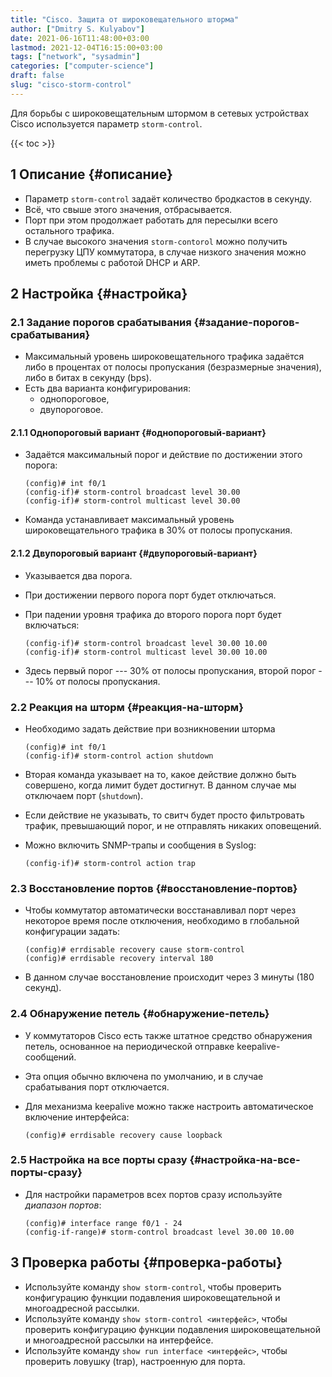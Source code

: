 ```yaml
---
title: "Cisco. Защита от широковещательного шторма"
author: ["Dmitry S. Kulyabov"]
date: 2021-06-16T11:48:00+03:00
lastmod: 2021-12-04T16:15:00+03:00
tags: ["network", "sysadmin"]
categories: ["computer-science"]
draft: false
slug: "cisco-storm-control"
---
```


Для борьбы с широковещательным штормом в сетевых устройствах Cisco используется параметр `storm-control`.

<!--more-->

{{< toc >}}


## <span class="section-num">1</span> Описание {#описание}

-   Параметр `storm-control` задаёт количество бродкастов в секунду.
-   Всё, что свыше этого значения, отбрасывается.
-   Порт при этом продолжает работать для пересылки всего остального трафика.
-   В случае высокого значения `storm-contorol` можно получить перегрузку ЦПУ коммутатора, в случае низкого значения можно иметь проблемы с работой DHCP и ARP.


## <span class="section-num">2</span> Настройка {#настройка}


### <span class="section-num">2.1</span> Задание порогов срабатывания {#задание-порогов-срабатывания}

-   Максимальный уровень широковещательного трафика задаётся либо в процентах от полосы пропускания (безразмерные значения), либо в битах в секунду (bps).
-   Есть два варианта конфигурирования:
    -   однопороговое,
    -   двупороговое.


#### <span class="section-num">2.1.1</span> Однопороговый вариант {#однопороговый-вариант}

-   Задаётся максимальный порог и действие по достижении этого порога:

    ```shell
    (config)# int f0/1
    (config-if)# storm-control broadcast level 30.00
    (config-if)# storm-control multicast level 30.00
    ```
-   Команда устанавливает максимальный уровень широковещательного трафика в 30% от полосы пропускания.


#### <span class="section-num">2.1.2</span> Двупороговый вариант {#двупороговый-вариант}

-   Указывается два порога.
-   При достижении первого порога порт будет отключаться.
-   При падении уровня трафика до второго порога порт будет включаться:

    ```shell
    (config-if)# storm-control broadcast level 30.00 10.00
    (config-if)# storm-control multicast level 30.00 10.00
    ```
-   Здесь первый порог --- 30% от полосы пропускания, второй порог --- 10% от полосы пропускания.


### <span class="section-num">2.2</span> Реакция на шторм {#реакция-на-шторм}

-   Необходимо задать действие при возникновении шторма

    ```shell
    (config)# int f0/1
    (config-if)# storm-control action shutdown
    ```
-   Вторая команда указывает на то, какое действие должно быть совершено, когда лимит будет достигнут. В данном случае мы отключаем порт (`shutdown`).
-   Если действие не указывать, то свитч будет просто фильтровать трафик, превышающий порог, и не отправлять никаких оповещений.
-   Можно включить SNMP-трапы и сообщения в Syslog:

    ```shell
    (config-if)# storm-control action trap
    ```


### <span class="section-num">2.3</span> Восстановление портов {#восстановление-портов}

-   Чтобы коммутатор автоматически восстанавливал порт через некоторое время после отключения, необходимо в глобальной конфигурации задать:

    ```shell
    (config)# errdisable recovery cause storm-control
    (config)# errdisable recovery interval 180
    ```
-   В данном случае восстановление происходит через 3 минуты (180 секунд).


### <span class="section-num">2.4</span> Обнаружение петель {#обнаружение-петель}

-   У коммутаторов Cisco есть также штатное средство обнаружения петель, основанное на периодической отправке keepalive-сообщений.
-   Эта опция обычно включена по умолчанию, и в случае срабатывания порт отключается.
-   Для механизма keepalive можно также настроить автоматическое включение интерфейса:

    ```shell
    (config)# errdisable recovery cause loopback
    ```


### <span class="section-num">2.5</span> Настройка на все порты сразу {#настройка-на-все-порты-сразу}

-   Для настройки параметров всех портов сразу используйте _диапазон портов_:

    ```shell
    (config)# interface range f0/1 - 24
    (config-if-range)# storm-control broadcast level 30.00 10.00
    ```


## <span class="section-num">3</span> Проверка работы {#проверка-работы}

-   Используйте команду `show storm-control`, чтобы проверить конфигурацию функции подавления широковещательной и многоадресной рассылки.
-   Используйте команду `show storm-control <интерфейс>`, чтобы проверить конфигурацию функции подавления широковещательной и многоадресной рассылки на интерфейсе.
-   Используйте команду `show run interface <интерфейс>`, чтобы проверить ловушку (trap), настроенную для порта.
